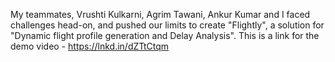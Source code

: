 My teammates, Vrushti Kulkarni, Agrim Tawani, Ankur Kumar and I faced challenges head-on, and pushed our limits to create "Flightly", a solution for "Dynamic flight profile generation and Delay Analysis". This is a link for the demo video - https://lnkd.in/dZTtCtqm
